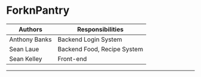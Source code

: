 ForknPantry
===========

|Authors       |Responsibilities            |
|--------------|----------------------------|
|Anthony Banks |Backend Login System        |
|Sean Laue     |Backend Food, Recipe System |
|Sean Kelley   |Front-end                   |
---------------------------------------------
